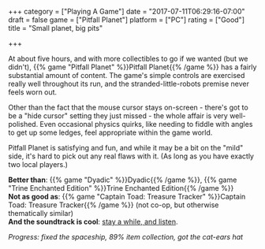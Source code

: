 +++
category = ["Playing A Game"]
date = "2017-07-11T06:29:16-07:00"
draft = false
game = ["Pitfall Planet"]
platform = ["PC"]
rating = ["Good"]
title = "Small planet, big pits"

+++

At about five hours, and with more collectibles to go if we wanted (but we didn't), {{% game "Pitfall Planet" %}}Pitfall Planet{{% /game %}} has a fairly substantial amount of content.  The game's simple controls are exercised really well throughout its run, and the stranded-little-robots premise never feels worn out.

Other than the fact that the mouse cursor stays on-screen - there's got to be a "hide cursor" setting they just missed - the whole affair is very well-polished.  Even occasional physics quirks, like needing to fiddle with angles to get up some ledges, feel appropriate within the game world.

Pitfall Planet is satisfying and fun, and while it may be a bit on the "mild" side, it's hard to pick out any real flaws with it.  (As long as you have exactly two local players.)

<b>Better than</b>: {{% game "Dyadic" %}}Dyadic{{% /game %}}, {{% game "Trine Enchanted Edition" %}}Trine Enchanted Edition{{% /game %}}  
<b>Not as good as</b>: {{% game "Captain Toad: Treasure Tracker" %}}Captain Toad: Treasure Tracker{{% /game %}} (not co-op, but otherwise thematically similar)  
<b>And the soundtrack is cool</b>: <a href="https://diasell.bandcamp.com/album/pitfall-planet-ost">stay a while, and listen</a>.

<i>Progress: fixed the spaceship, 89% item collection, got the cat-ears hat</i>
